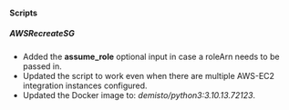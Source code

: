 
#### Scripts

##### AWSRecreateSG

- Added the **assume_role** optional input in case a roleArn needs to be passed in.
- Updated the script to work even when there are multiple AWS-EC2 integration instances configured.
- Updated the Docker image to: *demisto/python3:3.10.13.72123*.
